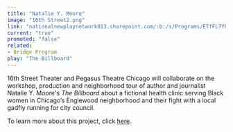 ```yaml
---
title: "Natalie Y. Moore"
image: "16th Street2.png"
link: "nationalnewplaynetwork013.sharepoint.com/:b:/s/Programs/ETfFL7Yhd9NGqWK7euSKkKoBYwlAxjAsRPisf-yPlKXQkQ?e=AmJSyn"
current: "true"
promoted: "false"
related:
- Bridge Program
play: "The Billboard"
---
```

16th Street Theater and Pegasus Theatre Chicago will collaborate on the workshop, production and neighborhood tour of author and journalist Natalie Y. Moore's *The Billboard* about a fictional health clinic serving Black women in Chicago’s Englewood neighborhood and their fight with a local gadfly running for city council.

To learn more about this project, click [here](https://nationalnewplaynetwork013.sharepoint.com/:b:/s/Programs/ETfFL7Yhd9NGqWK7euSKkKoBYwlAxjAsRPisf-yPlKXQkQ?e=AmJSyn).
